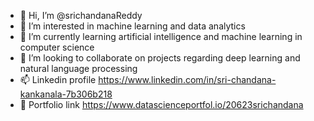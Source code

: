 - 👋 Hi, I’m @srichandanaReddy
- 👀 I’m interested in machine learning and data analytics
- 🌱 I’m currently learning artificial intelligence and machine learning in computer science
- 💞️ I’m looking to collaborate on projects regarding deep learning and natural language processing
- 📫 Linkedin profile https://www.linkedin.com/in/sri-chandana-kankanala-7b306b218
- 📌 Portfolio link https://www.datascienceportfol.io/20623srichandana
  
<!---
srichandana116/srichandana116 is a ✨ special ✨ repository because its `README.md` (this file) appears on your GitHub profile.
You can click the Preview link to take a look at your changes.
--->
